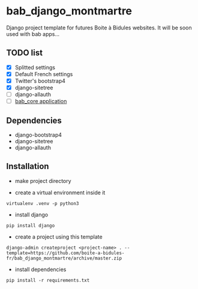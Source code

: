 # bab_django_montmartre
Django project template for futures Boite à Bidules websites.
It will be soon used with bab apps...

## TODO list
- [X] Splitted settings
- [X] Default French settings
- [X] Twitter's bootstrap4
- [X] django-sitetree
- [ ] django-allauth
- [ ] [bab_core application](docs/bab_core.md)

## Dependencies
* django-bootstrap4
* django-sitetree
* django-allauth

## Installation
* make project directory

* create a virtual environment inside it

```
virtualenv .venv -p python3
```

* install django

```
pip install django
```

* create a project using this template

```
django-admin createproject <project-name> . --template=https://github.com/boite-a-bidules-fr/bab_django_montmartre/archive/master.zip
```
* install dependencies
```
pip install -r requirements.txt
```
